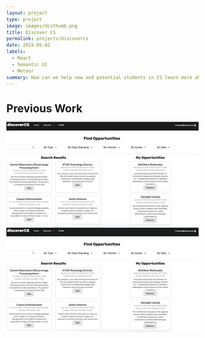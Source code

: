 ```yaml
---
layout: project
type: project
image: images/dcsthumb.png
title: Discover CS
permalink: projects/discovercs
date: 2019-05-02
labels:
  - React
  - Semantic UI
  - Meteor
summary: How can we help new and potential students in CS learn more about the possibilities of this field?
---
```


# Previous Work 

<img class="ui centered image" src="../images/discovercs1.png">
<img class="ui centered image" src="../images/discovercs1.png">
